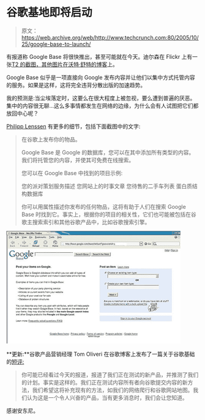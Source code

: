 # 谷歌基地即将启动

> 原文：<https://web.archive.org/web/http://www.techcrunch.com:80/2005/10/25/google-base-to-launch/>

有报道称 Google Base 将很快推出，甚至可能就在今天。迪尔森在 Flickr 上有一张[T2 的截图，其他图片在](https://web.archive.org/web/20220626064648/http://www.flickr.com/photos/dirson/55908013/)[沃特·舒特的博客](https://web.archive.org/web/20220626064648/http://www.seweso.com/blog/2005/10/google-base.php)上。

Google Base 似乎是一项直接向 Google 发布内容并让他们以集中方式托管内容的服务。如果是这样，这将完全违背分散出版的加速趋势。

我的预测是:当尘埃落定时，这要么在很大程度上被忽视，要么遭到普遍的厌恶。集中的内容很无聊…这么多事情都发生在网络的边缘，为什么会有人试图把它们都放回中心呢？

[Philipp Lenssen](https://web.archive.org/web/20220626064648/http://blog.outer-court.com/archive/2005-10-25-n57.html) 有更多的细节，包括下面截图中的文字:

> 在谷歌上发布你的物品。
> 
> Google Base 是 Google 的数据库，您可以在其中添加所有类型的内容。我们将托管您的内容，并使其可免费在线搜索。
> 
> 您可以在 Google Base 中找到的项目示例:
> 
> 您的派对策划服务描述
> 您网站上的时事文章
> 您待售的二手车列表
> 蛋白质结构数据库
> 
> 你可以用属性描述你发布的任何物品，这将有助于人们在搜索 Google Base 时找到它。事实上，根据你的项目的相关性，它们也可能被包括在谷歌主搜索索引和其他谷歌产品中，比如谷歌搜索引擎。

![](img/e2f42b863e2b3f08dea63a225c1df64a.png)

**更新:**谷歌产品营销经理 Tom Oliveri 在谷歌博客上发布了一篇关于谷歌基础的[短评:](https://web.archive.org/web/20220626064648/http://googleblog.blogspot.com/2005/10/rumor-of-day.html)

> 你可能已经看过今天的报道，报道了我们正在测试的新产品，并推测了我们的计划。事实是这样的。我们正在测试内容所有者向谷歌提交内容的新方法，我们希望这将补充现有的方法，如我们的网络爬行和谷歌网站地图。我们认为这是一个令人兴奋的产品，当有更多消息时，我们会让您知道。

感谢安东尼。